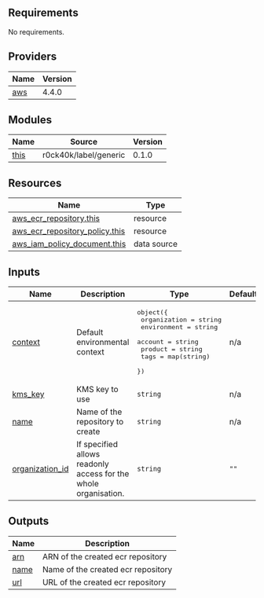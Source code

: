 <!-- prettier-ignore-start -->
<!-- markdownlint-disable -->
<!-- BEGINNING OF PRE-COMMIT-TERRAFORM DOCS HOOK -->
## Requirements

No requirements.

## Providers

| Name | Version |
|------|---------|
| <a name="provider_aws"></a> [aws](#provider\_aws) | 4.4.0 |

## Modules

| Name | Source | Version |
|------|--------|---------|
| <a name="module_this"></a> [this](#module\_this) | r0ck40k/label/generic | 0.1.0 |

## Resources

| Name | Type |
|------|------|
| [aws_ecr_repository.this](https://registry.terraform.io/providers/hashicorp/aws/latest/docs/resources/ecr_repository) | resource |
| [aws_ecr_repository_policy.this](https://registry.terraform.io/providers/hashicorp/aws/latest/docs/resources/ecr_repository_policy) | resource |
| [aws_iam_policy_document.this](https://registry.terraform.io/providers/hashicorp/aws/latest/docs/data-sources/iam_policy_document) | data source |

## Inputs

| Name | Description | Type | Default | Required |
|------|-------------|------|---------|:--------:|
| <a name="input_context"></a> [context](#input\_context) | Default environmental context | <pre>object({<br>    organization = string<br>    environment  = string<br>    account      = string<br>    product      = string<br>    tags         = map(string)<br>  })</pre> | n/a | yes |
| <a name="input_kms_key"></a> [kms\_key](#input\_kms\_key) | KMS key to use | `string` | n/a | yes |
| <a name="input_name"></a> [name](#input\_name) | Name of the repository to create | `string` | n/a | yes |
| <a name="input_organization_id"></a> [organization\_id](#input\_organization\_id) | If specified allows readonly access for the whole organisation. | `string` | `""` | no |

## Outputs

| Name | Description |
|------|-------------|
| <a name="output_arn"></a> [arn](#output\_arn) | ARN of the created ecr repository |
| <a name="output_name"></a> [name](#output\_name) | Name of the created ecr repository |
| <a name="output_url"></a> [url](#output\_url) | URL of the created ecr repository |
<!-- END OF PRE-COMMIT-TERRAFORM DOCS HOOK -->
<!-- markdownlint-disable -->
<!-- prettier-ignore-end -->
